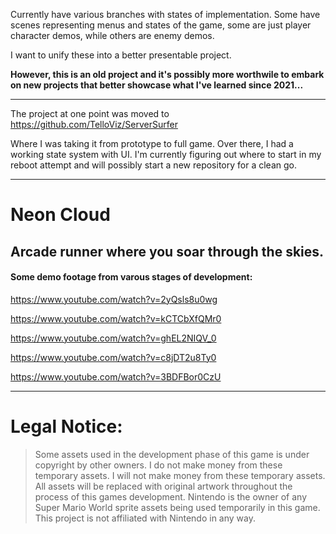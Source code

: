
Currently have various branches with states of implementation. 
Some have scenes representing menus and states of the game, some are just player character demos, while others are enemy demos.

I want to unify these into a better presentable project. 

**However, this is an old project and it's possibly more worthwile to embark on new projects that better showcase what I've learned since 2021...** 

---

The project at one point was moved to https://github.com/TelloViz/ServerSurfer

Where I was taking it from prototype to full game. Over there, I had a working state system with UI. I'm currently figuring out where to start in my reboot attempt and will possibly start a new repository for a clean go.

---

# Neon Cloud

## Arcade runner where you soar through the skies.

#### Some demo footage from varous stages of development:

https://www.youtube.com/watch?v=2yQsls8u0wg

https://www.youtube.com/watch?v=kCTCbXfQMr0

https://www.youtube.com/watch?v=ghEL2NIQV_0

https://www.youtube.com/watch?v=c8jDT2u8Ty0

https://www.youtube.com/watch?v=3BDFBor0CzU



---

# Legal Notice:
>Some assets used in the development phase of this game is under copyright by other owners. 
>I do not make money from these temporary assets. 
>I will not make money from these temporary assets. 
>All assets will be replaced with original artwork throughout the process of this games development. 
>Nintendo is the owner of any Super Mario World sprite assets being used temporarily in this game.
>This project is not affiliated with Nintendo in any way.
